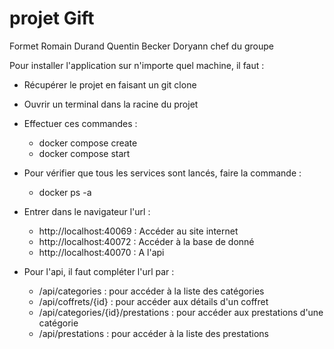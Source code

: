 # projet Gift

Formet Romain
Durand Quentin
Becker Doryann chef du groupe

Pour installer l'application sur n'importe quel machine, il faut  : 

- Récupérer le projet en faisant un git clone
  
- Ouvrir un terminal dans la racine du projet
  
- Effectuer ces commandes :
  - docker compose create
  - docker compose start
    
- Pour vérifier que tous les services sont lancés, faire la commande :
  - docker ps -a
    
- Entrer dans le navigateur l'url :
  - http://localhost:40069 : Accéder au site internet
  - http://localhost:40072 : Accéder à la base de donné
  - http://localhost:40070 : A l'api

- Pour l'api, il faut compléter l'url par :
  - /api/categories : pour accéder à la liste des catégories
  - /api/coffrets/{id} : pour accéder aux détails d'un coffret
  - /api/categories/{id}/prestations : pour accéder aux prestations d'une catégorie
  - /api/prestations : pour accéder à la liste des prestations
  
